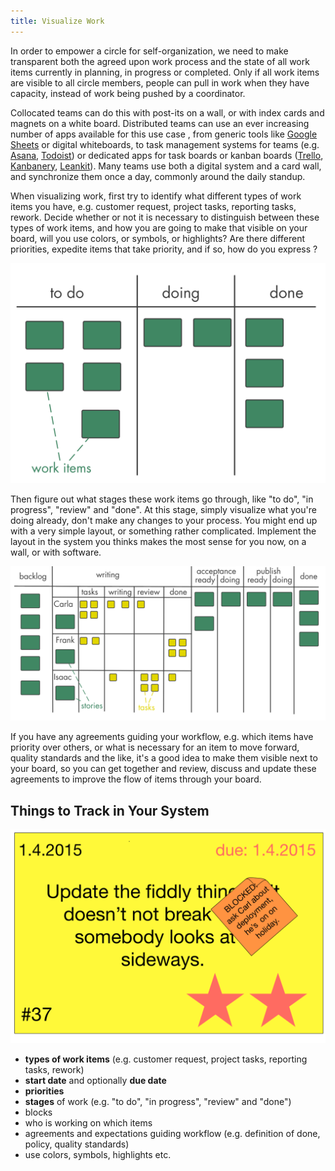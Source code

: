 ```yaml
---
title: Visualize Work
---
```



In order to empower a circle for self-organization, we need to make transparent both the agreed upon work process and the state of all work items currently in planning, in progress or completed. Only if all work items are visible to all circle members, people can pull in work when they have capacity, instead of work being pushed by a coordinator. 

Collocated teams can do this with post-its on a wall, or with index cards and magnets on a white board. Distributed teams can use an ever increasing number of apps available for this use case , from generic tools like [Google Sheets](http://sheets.google.com) or digital whiteboards, to task management systems for teams (e.g. [Asana](http://asana.com), [Todoist](http://todoist.com)) or dedicated apps for task boards or kanban boards ([Trello](http://trello.com), [Kanbanery](http://kanbanery.com), [Leankit](http://leankit.com)). Many teams use both a digital system and a card wall, and synchronize them once a day, commonly around the daily standup.

When visualizing work, first try to identify what different types of work items you have, e.g. customer request, project tasks, reporting tasks, rework. Decide whether or not it is necessary to distinguish between these types of work items, and how you are going to make that visible on your board, will you use colors, or symbols, or highlights? Are there different priorities, expedite items that take priority, and if so, how do you express ?

![Visualize Work: a Simple Process](img/workflow-and-value/simple-process.png)

Then figure out what stages these work items go through, like "to do", "in progress", "review" and "done". At this stage, simply visualize what you're  doing already, don't make any changes to your process. You might end up with a very simple layout, or something rather complicated. Implement the layout in the system you thinks makes the most sense for you now, on a wall, or with software.

![Visualize Work: A More Complicated Process With "Swim Lanes"](img/workflow-and-value/swim-lanes.png)

If you have any agreements guiding your workflow, e.g. which items have priority over others, or what is necessary for an item to move forward, quality standards and the like, it's a good idea to make them visible next to your board, so you can get together and review, discuss and update these agreements to improve the flow of items through your board.


## Things to Track in Your System 

![right,fit](img/workflow-and-value/card.png)

* **types of work items** (e.g. customer request, project tasks, reporting tasks, rework)
* **start date** and optionally **due date**
* **priorities**
* **stages** of work (e.g. "to do", "in progress", "review" and "done")
* blocks
* who is working on which items
* agreements and expectations guiding workflow (e.g. definition of done, policy, quality standards)
* use colors, symbols, highlights etc.
